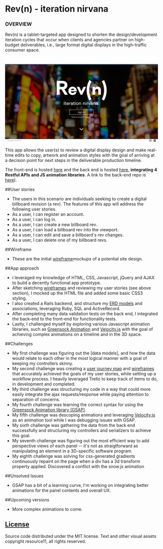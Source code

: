 # Rev(n) - iteration nirvana

### OVERVIEW

Rev(n) is a tablet-targeted app designed to shorten the design/development iteration cycles that occur when clients and agencies partner on high-budget deliverables, i.e., large format digital displays in the high-traffic consumer space.

![Rev(n)](img/rev_n.png?raw=true "Rev(n) intro view")

This app allows the user(s) to review a digital display design and make real-time edits to copy, artwork and animation styles with the goal of arriving at a decision point for next steps in the deliverable production timeline.

The front-end is hosted [here](http://resource11.github.io/rev_n_frontend/) and the back end is hosted [here](https://stormy-oasis-7808.herokuapp.com/), **integrating 4 Restful APIs and JS animation libraries**. A link to the back-end repo is [here](https://github.com/resource11/rev_n_api)).


##User stories
* The users in this scenario are individuals seeking to create a digital billboard revision (a rev).
The features of this app will address the following user stories.
* As a user, I can register an account.
* As a user, I can log in.
* As a user, I can create a new billboard rev.
* As a user, I can load a billboard rev into the viewport.
* As a user, I can edit and save a billboard's rev changes.
* As a user, I can delete one of my billboard revs.


##Wireframe
* These are the initial [wireframe](https://www.dropbox.com/s/ffwctdr9jr7iwy1/rev_n_wireframes.pdf?dl=0)mockups of a potential site design.

##App approach
* I leveraged my knowledge of HTML, CSS, Javascript, jQuery and AJAX to build a decently functional app prototype.
* After sketching [wireframes](https://www.dropbox.com/s/ffwctdr9jr7iwy1/rev_n_wireframes.pdf?dl=0) and reviewing my user stories (see above section), I mocked up the HTML file and added some basic CSS3 styling.
* I also created a Rails backend, and structure my [ERD models](https://www.dropbox.com/s/gbybcpbelwhuv7t/Rev_n_ERD.png?dl=0) and associations, leveraging Ruby, SQL and ActiveRecord.
* After completing many data validation tests on the back end, I integrated the back-end to the front-end for functionality tests.
* Lastly, I challenged myself by exploring various Javascript animation libraries, such as [Greensock Animation](https://greensock.com/) and [Velocity.js](http://julian.com/research/velocity/) with the goal of achieving complex animations on a timeline and in the 3D space.

##Challenges
* My first challenge was figuring out the [data models], and how the data would relate to each other in the most logical manner with a goal of keeping my controllers skinny.
* My second challenge was creating a [user journey map](TBD) and [wireframes](https://www.dropbox.com/s/ffwctdr9jr7iwy1/rev_n_wireframes.pdf?dl=0) that accurately achieved the goals of my user stories, while setting up a workflow process. I heavily leveraged Trello to keep track of items to do, in development and completed.
* My third challenge was structuring my code in a way that could more easily integrate the ajax requests/response while paying attention to separation of concerns.
* My fourth challenge was learning the correct syntax for using the [Greensock Animation library (GSAP)](https://greensock.com/).
* My fifth challenge was descoping animations and leveraging [Velocity.js](http://julian.com/research/velocity/) as an animation tool while I was debugging issues with GSAP.
* My sixth challenge was gathering the data from the back end successfully and structuring my controllers and serializers to achieve this goal.
* My seventh challenge was figuring out the most efficient way to add perspective views of each panel -- it's not as straigtforward as manipulating an element in a 3D-specific software program.
* My eighth challenge was solving for css-generated gradients continuously repaint on the page when a div has a 3d transform property applied. Discovered a conflict with the snow.js animation

##Unsolved Issues
* GSAP has a bit of a learning curve, I'm working on integrating better animations for the panel contents and overall UX.

##Upcoming versions
* More complex animations to come.

[License](LICENSE)
------------------

Source code distributed under the MIT license. Text and other visual assets copyright resource11, all rights reserved.
